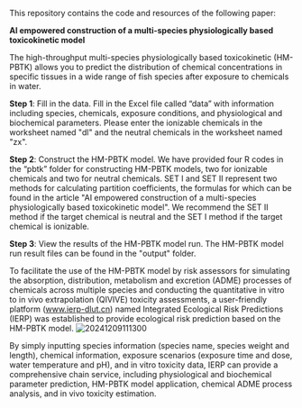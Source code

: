 This repository contains the code and resources of the following paper:

**AI empowered construction of a multi-species physiologically based toxicokinetic model**

The high-throughput multi-species physiologically based toxicokinetic (HM-PBTK) allows you to predict the distribution of chemical concentrations in specific tissues in a wide range of fish species after exposure to chemicals in water.

**Step 1**: Fill in the data. Fill in the Excel file called “data” with information including species, chemicals, exposure conditions, and physiological and biochemical parameters. 
Please enter the ionizable chemicals in the worksheet named "dl" and the neutral chemicals in the worksheet named "zx".

**Step 2**: Construct the HM-PBTK model. We have provided four R codes in the “pbtk” folder for constructing HM-PBTK models, two for ionizable chemicals and two for neutral chemicals.
SET I and SET II represent two methods for calculating partition coefficients, the formulas for which can be found in the article "AI empowered construction of a multi-species physiologically based toxicokinetic model".
We recommend the SET II method if the target chemical is neutral and the SET I method if the target chemical is ionizable.

**Step 3**: View the results of the HM-PBTK model run. The HM-PBTK model run result files can be found in the "output" folder.


To facilitate the use of the HM-PBTK model by risk assessors for simulating the absorption, distribution, metabolism and excretion (ADME) processes of chemicals across multiple species and conducting the quantitative in vitro to in vivo extrapolation (QIVIVE) toxicity assessments, a user-friendly platform (www.ierp-dlut.cn) named Integrated Ecological Risk Predictions (IERP) was established to provide ecological risk prediction based on the HM-PBTK model.
![20241209111300](https://github.com/user-attachments/assets/7377052b-1b61-411a-8787-6fdf71317e99)

By simply inputting species information (species name, species weight and length), chemical information, exposure scenarios (exposure time and dose, water temperature and pH), and in vitro toxicity data, IERP can provide a comprehensive chain service, including physiological and biochemical parameter prediction, HM-PBTK model application, chemical ADME process analysis, and in vivo toxicity estimation.
